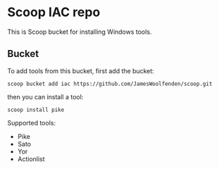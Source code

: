 # Scoop IAC repo

This is Scoop bucket for installing Windows tools.

## Bucket

To add tools from this bucket, first add the bucket:

```shell
scoop bucket add iac https://github.com/JamesWoolfenden/scoop.git
```

then you can install a tool:

```
scoop install pike
```

Supported tools:
- Pike 
- Sato
- Yor
- Actionlist
